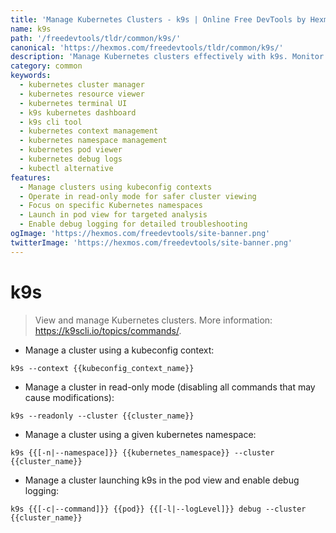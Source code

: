 ```yaml
---
title: 'Manage Kubernetes Clusters - k9s | Online Free DevTools by Hexmos'
name: k9s
path: '/freedevtools/tldr/common/k9s/'
canonical: 'https://hexmos.com/freedevtools/tldr/common/k9s/'
description: 'Manage Kubernetes clusters effectively with k9s. Monitor cluster resources and troubleshoot issues instantly using the terminal. Free online tool, no registration required.'
category: common
keywords:
  - kubernetes cluster manager
  - kubernetes resource viewer
  - kubernetes terminal UI
  - k9s kubernetes dashboard
  - k9s cli tool
  - kubernetes context management
  - kubernetes namespace management
  - kubernetes pod viewer
  - kubernetes debug logs
  - kubectl alternative
features:
  - Manage clusters using kubeconfig contexts
  - Operate in read-only mode for safer cluster viewing
  - Focus on specific Kubernetes namespaces
  - Launch in pod view for targeted analysis
  - Enable debug logging for detailed troubleshooting
ogImage: 'https://hexmos.com/freedevtools/site-banner.png'
twitterImage: 'https://hexmos.com/freedevtools/site-banner.png'
---
```


# k9s

> View and manage Kubernetes clusters.
> More information: <https://k9scli.io/topics/commands/>.

- Manage a cluster using a kubeconfig context:

`k9s --context {{kubeconfig_context_name}}`

- Manage a cluster in read-only mode (disabling all commands that may cause modifications):

`k9s --readonly --cluster {{cluster_name}}`

- Manage a cluster using a given kubernetes namespace:

`k9s {{[-n|--namespace]}} {{kubernetes_namespace}} --cluster {{cluster_name}}`

- Manage a cluster launching k9s in the pod view and enable debug logging:

`k9s {{[-c|--command]}} {{pod}} {{[-l|--logLevel]}} debug --cluster {{cluster_name}}`
